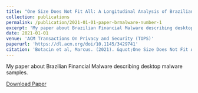 ```yaml
---
title: "One Size Does Not Fit All: A Longitudinal Analysis of Brazilian Financial Malware"
collection: publications
permalink: /publication/2021-01-01-paper-brmalware-number-1
excerpt: 'My paper about Brazilian Financial Malware describing desktop malware samples.'
date: 2021-01-01
venue: 'ACM Transactions On Privacy and Security (TOPS)'
paperurl: 'https://dl.acm.org/doi/10.1145/3429741'
citation: 'Botacin et al, Marcus. (2021). &quot;One Size Does Not Fit All: A Longitudinal Analysis of Brazilian Financial Malware.&quot; <i>ACM TOPS</i>. 1(1).'
---
```

My paper about Brazilian Financial Malware describing desktop malware samples.

[Download Paper](https://marcusbotacin.github.io/files/marcus_tops_br.pdf)

